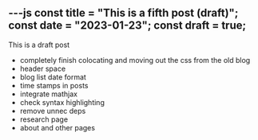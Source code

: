 ---js
const title = "This is a fifth post (draft)";
const date = "2023-01-23";
const draft = true;
---
This is a draft post

- completely finish colocating and moving out the css from the old blog
- header space
- blog list date format
- time stamps in posts
- integrate mathjax
- check syntax highlighting
- remove unnec deps
- research page
- about and other pages
